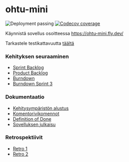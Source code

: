 # ohtu-mini

![Deployment passing](https://github.com/Perttu-Kangas/ohtu-mini/actions/workflows/pipeline.yml/badge.svg)
[![Codecov coverage](https://codecov.io/gh/Perttu-Kangas/ohtu-mini/branch/main/graph/badge.svg?token=5JFTXJ2SI4)](https://codecov.io/gh/Perttu-Kangas/ohtu-mini/tree/main/?displayType=list)

Käynnistä sovellus osoitteessa https://ohtu-mini.fly.dev/

Tarkastele testikattavuutta [täältä](https://app.codecov.io/gh/Perttu-Kangas/ohtu-mini/tree/main/?displayType=list)

### Kehityksen seuraaminen

- [Sprint Backlog](https://github.com/orgs/Perttu-Kangas/projects/5)
- [Product Backlog](https://github.com/orgs/Perttu-Kangas/projects/3)
- [Burndown](https://docs.google.com/spreadsheets/d/1K0tKkEaEDCDPjoNIQM4OD2D97GUcdu-iTdonzo5Ue-I)
- [Burndown Sprint 3](https://docs.google.com/spreadsheets/d/1D-1qNb3hNNvEjGIEabCOtez4Z-PaYJhj4aBt_YK2SFY)

### Dokumentaatio

- [Kehitysympäristön alustus](./docs/development.md)
- [Komentorivikomennot](./docs/commands.md)
- [Definition of Done](./docs/definition_of_done.md)
- [Sovelluksen julkaisu](./docs/publishing.md)

### Retrospektiivit

- [Retro 1](./docs/retro1.md)
- [Retro 2](./docs/retro2.md)
